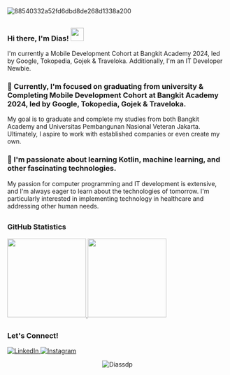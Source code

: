 ##
![88540332a52fd6dbd8de268d1338a200](https://github.com/Diassdp/Diassdp/assets/149257568/adfd27cc-d19a-493e-9e54-2c92762cadf5)
##

### Hi there, I'm Dias! <img src="https://raw.githubusercontent.com/MartinHeinz/MartinHeinz/master/wave.gif" width="30px">

I'm currently a Mobile Development Cohort at Bangkit Academy 2024, led by Google, Tokopedia, Gojek & Traveloka. Additionally, I'm an IT Developer Newbie.

### 🔭 Currently, I'm focused on graduating from university & Completing Mobile Development Cohort at Bangkit Academy 2024, led by Google, Tokopedia, Gojek & Traveloka.

My goal is to graduate and complete my studies from both Bangkit Academy and Universitas Pembangunan Nasional Veteran Jakarta. Ultimately, I aspire to work with established companies or even create my own.

### 🌱 I'm passionate about learning Kotlin, machine learning, and other fascinating technologies.

My passion for computer programming and IT development is extensive, and I'm always eager to learn about the technologies of tomorrow. I'm particularly interested in implementing technology in healthcare and addressing other human needs.
##
### GitHub Statistics

<p align="left">
  <a href="https://github.com/Diassdp">
    <img height="180em" src="https://github-readme-stats-eight-theta.vercel.app/api?username=Diassdp&show_icons=true&theme=algolia&include_all_commits=true&count_private=true"/>
    <img height="180em" src="https://github-readme-stats-eight-theta.vercel.app/api/top-langs/?username=Diassdp&layout=compact&langs_count=8&theme=algolia"/>
  </a>
</p>

##

### Let's Connect!

<p> 
  <a href="https://www.linkedin.com/in/diassyahadatputra/" target="_blank">
    <img alt="LinkedIn" src="https://img.shields.io/badge/linkedin-%230077B5.svg?&style=for-the-badge&logo=linkedin&logoColor=white" />
  </a>
  <a href="https://www.instagram.com/diassdp/" target="_blank">
    <img alt="Instagram" src="https://img.shields.io/badge/instagram-%23E4405F.svg?&style=for-the-badge&logo=instagram&logoColor=white" />
  </a> 
</p>

<div align="center"> 
  <img src="https://komarev.com/ghpvc/?username=Diassdp&label=Profile%20views&color=0e75b6&style=flat" alt="Diassdp" /> 
</div>

##
